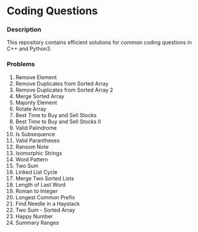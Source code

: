 # Coding Questions

### Description
This repository contains efficient solutions for common coding questions in C++ and Python3.

### Problems
1. Remove Element
2. Remove Duplicates from Sorted Array
3. Remove Duplicates from Sorted Array 2
4. Merge Sorted Array
5. Majority Element
6. Rotate Array
7. Best Time to Buy and Sell Stocks
8. Best Time to Buy and Sell Stocks II
9. Valid Palindrome
10. Is Subsequence
11. Valid Parantheses
12. Ransom Note 
13. Isomorphic Strings
14. Word Pattern
15. Two Sum
16. Linked List Cycle
17. Merge Two Sorted Lists
18. Length of Last Word
19. Roman to Integer
20. Longest Common Prefix
21. Find Needle in a Haystack
22. Two Sum - Sorted Array
23. Happy Number
24. Summary Ranges